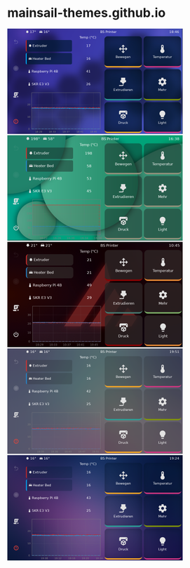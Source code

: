 # mainsail-themes.github.io


<p align="left">
    <img src="https://github.com/bumbeng/mainsail-themes.github.io/blob/main/assets/311462875-16803ef4-718c-4ab2-98c1-3f5f3d52bfea.png" alt="bash" width="400" height="240"/>
    <img src="https://github.com/bumbeng/mainsail-themes.github.io/blob/main/assets/home.png" alt="php" width="400" height="240" border-radius="1em"/>
    <img src="https://github.com/bumbeng/mainsail-themes.github.io/blob/main/assets/1.png" alt="php" width="400" height="240"/>
    <img src="https://github.com/bumbeng/mainsail-themes.github.io/blob/main/assets/2.png" alt="php" width="400" height="240"/>
    <img src="https://github.com/bumbeng/mainsail-themes.github.io/blob/main/assets/3.png" alt="php" width="400" height="240"/>
</p>
